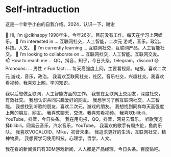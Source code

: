# Self-intraduction
这是一个新手小白的自我介绍。2024，认识一下，谢谢

👋 Hi, I’m @clkhappy 1998年生，今年26岁。目前没有工作。每天在学习上网娱乐。
👀 I’m interested in ... 互联网社交，人工智能，二次元 游戏，音乐。政治。科技。人文。
🌱 I’m currently learning ... 互联网社交，互联网产品，人工智能社交。
💞️ I’m looking to collaborate on ... 互联网社交，人工智能。互联网交友。
📫 How to reach me ... QQ，抖音，知乎，今日头条，telegram，discord
😄 Pronouns: ... 男性
⚡ Fun fact: ... 每天高强度上网，主要看视频。电报。喜欢二次元 游戏，音乐，政治。
我喜欢互联网社交，社区。音乐社交，兴趣社交。我喜欢看视频。我喜欢上网。学习知识。

我以后想做互联网，人工智能方面的工作。
我想在互联网上交朋友，深度社交，有效社交。
我想认识共同兴趣爱好的网友。
我想学习了解互联网社交，人工智能。
我想找到听歌的朋友，喜欢二次元，游戏的朋友。
我想找到同样每天高强度上网的朋友，网友。
我喜欢聊天，交流。我喜欢看视频。
我喜欢bilibili，YouTube，抖音，今日头条。
我在用电报，QQ，抖音，网易云音乐。
听歌我选择bilibili，网易云音乐，汽水音乐，YouTube。
我喜欢的歌手有周杰伦，鱼韵乐队。
我喜欢VOCALOID，Miku，初音未来。
我追求更好的生活，互联网社交，精神物质。
我想要学习使用科技，心理学，哲学，人文。

我在看的新闻资讯有3DM游戏新闻，人人都是产品经理，今日头条。百度贴吧。
